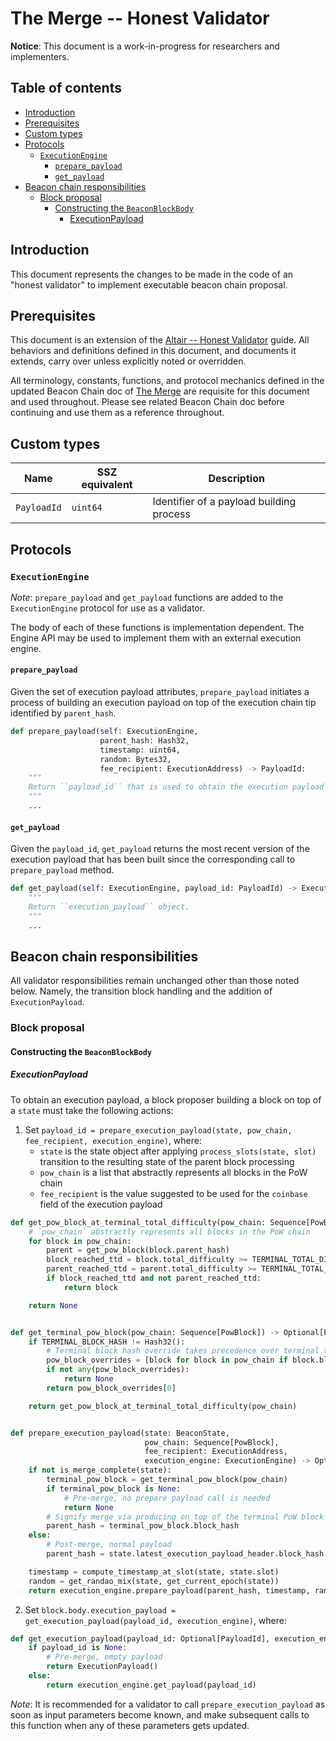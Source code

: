 # The Merge -- Honest Validator

**Notice**: This document is a work-in-progress for researchers and implementers.

## Table of contents

<!-- TOC -->
<!-- START doctoc generated TOC please keep comment here to allow auto update -->
<!-- DON'T EDIT THIS SECTION, INSTEAD RE-RUN doctoc TO UPDATE -->

- [Introduction](#introduction)
- [Prerequisites](#prerequisites)
- [Custom types](#custom-types)
- [Protocols](#protocols)
  - [`ExecutionEngine`](#executionengine)
    - [`prepare_payload`](#prepare_payload)
    - [`get_payload`](#get_payload)
- [Beacon chain responsibilities](#beacon-chain-responsibilities)
  - [Block proposal](#block-proposal)
    - [Constructing the `BeaconBlockBody`](#constructing-the-beaconblockbody)
      - [ExecutionPayload](#executionpayload)

<!-- END doctoc generated TOC please keep comment here to allow auto update -->
<!-- /TOC -->

## Introduction

This document represents the changes to be made in the code of an "honest validator" to implement executable beacon chain proposal.

## Prerequisites

This document is an extension of the [Altair -- Honest Validator](../altair/validator.md) guide.
All behaviors and definitions defined in this document, and documents it extends, carry over unless explicitly noted or overridden.

All terminology, constants, functions, and protocol mechanics defined in the updated Beacon Chain doc of [The Merge](./beacon-chain.md) are requisite for this document and used throughout.
Please see related Beacon Chain doc before continuing and use them as a reference throughout.

## Custom types

| Name | SSZ equivalent | Description |
| - | - | - |
| `PayloadId` | `uint64` | Identifier of a payload building process |

## Protocols

### `ExecutionEngine`

*Note*: `prepare_payload` and `get_payload` functions are added to the `ExecutionEngine` protocol for use as a validator.

The body of each of these functions is implementation dependent.
The Engine API may be used to implement them with an external execution engine.

#### `prepare_payload`

Given the set of execution payload attributes, `prepare_payload` initiates a process of building an execution payload
on top of the execution chain tip identified by `parent_hash`.

```python
def prepare_payload(self: ExecutionEngine,
                    parent_hash: Hash32,
                    timestamp: uint64,
                    random: Bytes32,
                    fee_recipient: ExecutionAddress) -> PayloadId:
    """
    Return ``payload_id`` that is used to obtain the execution payload in a subsequent ``get_payload`` call.
    """
    ...
```

#### `get_payload`

Given the `payload_id`, `get_payload` returns the most recent version of the execution payload that
has been built since the corresponding call to `prepare_payload` method.

```python
def get_payload(self: ExecutionEngine, payload_id: PayloadId) -> ExecutionPayload:
    """
    Return ``execution_payload`` object.
    """
    ...
```

## Beacon chain responsibilities

All validator responsibilities remain unchanged other than those noted below. Namely, the transition block handling and the addition of `ExecutionPayload`.

### Block proposal

#### Constructing the `BeaconBlockBody`

##### ExecutionPayload

To obtain an execution payload, a block proposer building a block on top of a `state` must take the following actions:

1. Set `payload_id = prepare_execution_payload(state, pow_chain, fee_recipient, execution_engine)`, where:
    * `state` is the state object after applying `process_slots(state, slot)` transition to the resulting state of the parent block processing
    * `pow_chain` is a list that abstractly represents all blocks in the PoW chain
    * `fee_recipient` is the value suggested to be used for the `coinbase` field of the execution payload


```python
def get_pow_block_at_terminal_total_difficulty(pow_chain: Sequence[PowBlock]) -> Optional[PowBlock]:
    # `pow_chain` abstractly represents all blocks in the PoW chain
    for block in pow_chain:
        parent = get_pow_block(block.parent_hash)
        block_reached_ttd = block.total_difficulty >= TERMINAL_TOTAL_DIFFICULTY
        parent_reached_ttd = parent.total_difficulty >= TERMINAL_TOTAL_DIFFICULTY
        if block_reached_ttd and not parent_reached_ttd:
            return block

    return None


def get_terminal_pow_block(pow_chain: Sequence[PowBlock]) -> Optional[PowBlock]:
    if TERMINAL_BLOCK_HASH != Hash32():
        # Terminal block hash override takes precedence over terminal total difficulty
        pow_block_overrides = [block for block in pow_chain if block.block_hash == TERMINAL_BLOCK_HASH]
        if not any(pow_block_overrides):
            return None
        return pow_block_overrides[0]

    return get_pow_block_at_terminal_total_difficulty(pow_chain)


def prepare_execution_payload(state: BeaconState,
                              pow_chain: Sequence[PowBlock],
                              fee_recipient: ExecutionAddress,
                              execution_engine: ExecutionEngine) -> Optional[PayloadId]:
    if not is_merge_complete(state):
        terminal_pow_block = get_terminal_pow_block(pow_chain)
        if terminal_pow_block is None:
            # Pre-merge, no prepare payload call is needed
            return None
        # Signify merge via producing on top of the terminal PoW block
        parent_hash = terminal_pow_block.block_hash
    else:
        # Post-merge, normal payload
        parent_hash = state.latest_execution_payload_header.block_hash

    timestamp = compute_timestamp_at_slot(state, state.slot)
    random = get_randao_mix(state, get_current_epoch(state))
    return execution_engine.prepare_payload(parent_hash, timestamp, random, fee_recipient)
```

2. Set `block.body.execution_payload = get_execution_payload(payload_id, execution_engine)`, where:

```python
def get_execution_payload(payload_id: Optional[PayloadId], execution_engine: ExecutionEngine) -> ExecutionPayload:
    if payload_id is None:
        # Pre-merge, empty payload
        return ExecutionPayload()
    else:
        return execution_engine.get_payload(payload_id)
```

*Note*: It is recommended for a validator to call `prepare_execution_payload` as soon as input parameters become known,
and make subsequent calls to this function when any of these parameters gets updated.
